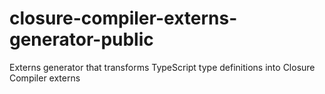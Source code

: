 # closure-compiler-externs-generator-public
Externs generator that transforms TypeScript type definitions into Closure Compiler externs
